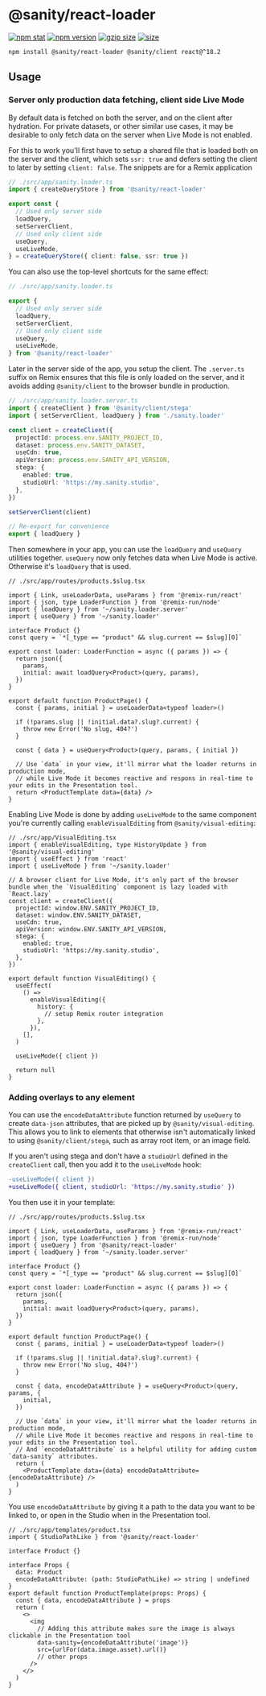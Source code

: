 # @sanity/react-loader

[![npm stat](https://img.shields.io/npm/dm/@sanity/react-loader.svg?style=flat-square)](https://npm-stat.com/charts.html?package=@sanity/react-loader)
[![npm version](https://img.shields.io/npm/v/@sanity/react-loader.svg?style=flat-square)](https://www.npmjs.com/package/@sanity/react-loader)
[![gzip size][gzip-badge]][bundlephobia]
[![size][size-badge]][bundlephobia]

```sh
npm install @sanity/react-loader @sanity/client react@^18.2
```

## Usage

### Server only production data fetching, client side Live Mode

By default data is fetched on both the server, and on the client after hydration.
For private datasets, or other similar use cases, it may be desirable to only fetch data on the server when Live Mode is not enabled.

For this to work you'll first have to setup a shared file that is loaded both on the server and the client, which sets `ssr: true` and defers setting the client to later by setting `client: false`. The snippets are for a Remix application

```ts
// ./src/app/sanity.loader.ts
import { createQueryStore } from '@sanity/react-loader'

export const {
  // Used only server side
  loadQuery,
  setServerClient,
  // Used only client side
  useQuery,
  useLiveMode,
} = createQueryStore({ client: false, ssr: true })
```

You can also use the top-level shortcuts for the same effect:

```ts
// ./src/app/sanity.loader.ts

export {
  // Used only server side
  loadQuery,
  setServerClient,
  // Used only client side
  useQuery,
  useLiveMode,
} from '@sanity/react-loader'
```

Later in the server side of the app, you setup the client. The `.server.ts` suffix on Remix ensures that this file is only loaded on the server, and it avoids adding `@sanity/client` to the browser bundle in production.

```ts
// ./src/app/sanity.loader.server.ts
import { createClient } from '@sanity/client/stega'
import { setServerClient, loadQuery } from './sanity.loader'

const client = createClient({
  projectId: process.env.SANITY_PROJECT_ID,
  dataset: process.env.SANITY_DATASET,
  useCdn: true,
  apiVersion: process.env.SANITY_API_VERSION,
  stega: {
    enabled: true,
    studioUrl: 'https://my.sanity.studio',
  },
})

setServerClient(client)

// Re-export for convenience
export { loadQuery }
```

Then somewhere in your app, you can use the `loadQuery` and `useQuery` utilities together. `useQuery` now only fetches data when Live Mode is active. Otherwise it's `loadQuery` that is used.

```tsx
// ./src/app/routes/products.$slug.tsx

import { Link, useLoaderData, useParams } from '@remix-run/react'
import { json, type LoaderFunction } from '@remix-run/node'
import { loadQuery } from '~/sanity.loader.server'
import { useQuery } from '~/sanity.loader'

interface Product {}
const query = `*[_type == "product" && slug.current == $slug][0]`

export const loader: LoaderFunction = async ({ params }) => {
  return json({
    params,
    initial: await loadQuery<Product>(query, params),
  })
}

export default function ProductPage() {
  const { params, initial } = useLoaderData<typeof loader>()

  if (!params.slug || !initial.data?.slug?.current) {
    throw new Error('No slug, 404?')
  }

  const { data } = useQuery<Product>(query, params, { initial })

  // Use `data` in your view, it'll mirror what the loader returns in production mode,
  // while Live Mode it becomes reactive and respons in real-time to your edits in the Presentation tool.
  return <ProductTemplate data={data} />
}
```

Enabling Live Mode is done by adding `useLiveMode` to the same component you're currently calling `enableVisualEditing` from `@sanity/visual-editing`:

```tsx
// ./src/app/VisualEditing.tsx
import { enableVisualEditing, type HistoryUpdate } from '@sanity/visual-editing'
import { useEffect } from 'react'
import { useLiveMode } from '~/sanity.loader'

// A browser client for Live Mode, it's only part of the browser bundle when the `VisualEditing` component is lazy loaded with `React.lazy`
const client = createClient({
  projectId: window.ENV.SANITY_PROJECT_ID,
  dataset: window.ENV.SANITY_DATASET,
  useCdn: true,
  apiVersion: window.ENV.SANITY_API_VERSION,
  stega: {
    enabled: true,
    studioUrl: 'https://my.sanity.studio',
  },
})

export default function VisualEditing() {
  useEffect(
    () =>
      enableVisualEditing({
        history: {
          // setup Remix router integration
        },
      }),
    [],
  )

  useLiveMode({ client })

  return null
}
```

### Adding overlays to any element

You can use the `encodeDataAttribute` function returned by `useQuery` to create `data-json` attributes, that are picked up by `@sanity/visual-editing`.
This allows you to link to elements that otherwise isn't automatically linked to using `@sanity/client/stega`, such as array root item, or an image field.

If you aren't using stega and don't have a `studioUrl` defined in the `createClient` call, then you add it to the `useLiveMode` hook:

```diff
-useLiveMode({ client })
+useLiveMode({ client, studioUrl: 'https://my.sanity.studio' })
```

You then use it in your template:

```tsx
// ./src/app/routes/products.$slug.tsx

import { Link, useLoaderData, useParams } from '@remix-run/react'
import { json, type LoaderFunction } from '@remix-run/node'
import { useQuery } from '@sanity/react-loader'
import { loadQuery } from '~/sanity.loader.server'

interface Product {}
const query = `*[_type == "product" && slug.current == $slug][0]`

export const loader: LoaderFunction = async ({ params }) => {
  return json({
    params,
    initial: await loadQuery<Product>(query, params),
  })
}

export default function ProductPage() {
  const { params, initial } = useLoaderData<typeof loader>()

  if (!params.slug || !initial.data?.slug?.current) {
    throw new Error('No slug, 404?')
  }

  const { data, encodeDataAttribute } = useQuery<Product>(query, params, {
    initial,
  })

  // Use `data` in your view, it'll mirror what the loader returns in production mode,
  // while Live Mode it becomes reactive and respons in real-time to your edits in the Presentation tool.
  // And `encodeDataAttribute` is a helpful utility for adding custom `data-sanity` attributes.
  return (
    <ProductTemplate data={data} encodeDataAttribute={encodeDataAttribute} />
  )
}
```

You use `encodeDataAttribute` by giving it a path to the data you want to be linked to, or open in the Studio when in the Presentation tool.

```tsx
// ./src/app/templates/product.tsx
import { StudioPathLike } from '@sanity/react-loader'

interface Product {}

interface Props {
  data: Product
  encodeDataAttribute: (path: StudioPathLike) => string | undefined
}
export default function ProductTemplate(props: Props) {
  const { data, encodeDataAttribute } = props
  return (
    <>
      <img
        // Adding this attribute makes sure the image is always clickable in the Presentation tool
        data-sanity={encodeDataAttribute('image')}
        src={urlFor(data.image.asset).url()}
        // other props
      />
    </>
  )
}
```

[gzip-badge]: https://img.shields.io/bundlephobia/minzip/@sanity/react-loader?label=gzip%20size&style=flat-square
[size-badge]: https://img.shields.io/bundlephobia/min/@sanity/react-loader?label=size&style=flat-square
[bundlephobia]: https://bundlephobia.com/package/@sanity/react-loader
